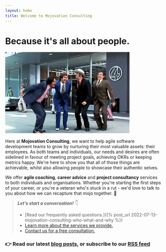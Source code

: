 ```yaml
---
layout: home
title: Welcome to Mojovation Consulting
---
```


# Because it's all about people.

![Anchorman - jumping](/assets/img/anchorman.gif)

Here at **Mojovation Consulting**, we want to help agile software development teams to grow by nurturing their most valuable assets: their employees. As both teams and individuals, our needs and desires are often sidelined in favour of meeting project goals, achieving OKRs or keeping metrics happy. We're here to show you that all of those things are achievable, whilst also allowing people to showcase their authentic selves.

We offer **agile coaching**, **career advice** and **project consultancy** services to both individuals and organisations. Whether you're starting the first steps of your career, or you're a veteran who's stuck in a rut - we'd love to talk to you about how we can recapture that mojo together. 🚀

> **_Let's start a conversation!_** 👇  
> * [Read our frequently asked questions.]({% post_url 2022-07-13-mojovation-consulting-who-what-and-why %})
> * [Learn more about the services we provide.](/about.md) 
> * [Contact us for a free consultation.](/contact.md)

### 👉 Read our latest [blog posts](/blog/), or subscribe to our <a href="feed.xml">RSS feed</a>